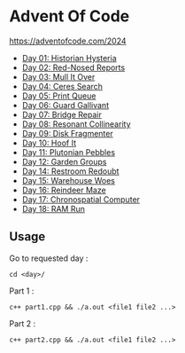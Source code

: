 # Advent Of Code

https://adventofcode.com/2024

- [Day 01: Historian Hysteria](./01/)
- [Day 02: Red-Nosed Reports](./02/)
- [Day 03: Mull It Over](./03/)
- [Day 04: Ceres Search](./04/)
- [Day 05: Print Queue](./05/)
- [Day 06: Guard Gallivant](./06/)
- [Day 07: Bridge Repair](./07/)
- [Day 08: Resonant Collinearity](./08/)
- [Day 09: Disk Fragmenter](./09/)
- [Day 10: Hoof It](./10/)
- [Day 11: Plutonian Pebbles](./11/)
- [Day 12: Garden Groups](./12/)
- [Day 14: Restroom Redoubt](./14/)
- [Day 15: Warehouse Woes](./15/)
- [Day 16: Reindeer Maze](./16/)
- [Day 17: Chronospatial Computer](./17/)
- [Day 18: RAM Run](./18/)

## Usage

Go to requested day :
```
cd <day>/
```

Part 1 :
```
c++ part1.cpp && ./a.out <file1 file2 ...>
```

Part 2 :
```
c++ part2.cpp && ./a.out <file1 file2 ...>
```